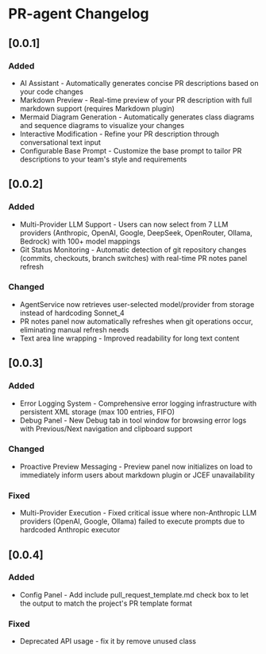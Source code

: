 <!-- Keep a Changelog guide -> https://keepachangelog.com -->

# PR-agent Changelog

## [0.0.1]
### Added
- AI Assistant - Automatically generates concise PR descriptions based on your code changes
- Markdown Preview - Real-time preview of your PR description with full markdown support (requires Markdown plugin)
- Mermaid Diagram Generation - Automatically generates class diagrams and sequence diagrams to visualize your changes
- Interactive Modification - Refine your PR description through conversational text input
- Configurable Base Prompt - Customize the base prompt to tailor PR descriptions to your team's style and requirements

## [0.0.2]
### Added
- Multi-Provider LLM Support - Users can now select from 7 LLM providers (Anthropic, OpenAI, Google, DeepSeek, OpenRouter, Ollama, Bedrock) with 100+ model mappings
- Git Status Monitoring - Automatic detection of git repository changes (commits, checkouts, branch switches) with real-time PR notes panel refresh

### Changed
- AgentService now retrieves user-selected model/provider from storage instead of hardcoding Sonnet_4
- PR notes panel now automatically refreshes when git operations occur, eliminating manual refresh needs
- Text area line wrapping - Improved readability for long text content


## [0.0.3]
### Added
- Error Logging System - Comprehensive error logging infrastructure with persistent XML storage (max 100 entries, FIFO)
- Debug Panel - New Debug tab in tool window for browsing error logs with Previous/Next navigation and clipboard support

### Changed
- Proactive Preview Messaging - Preview panel now initializes on load to immediately inform users about markdown plugin or JCEF unavailability

### Fixed
- Multi-Provider Execution - Fixed critical issue where non-Anthropic LLM providers (OpenAI, Google, Ollama) failed to execute prompts due to hardcoded Anthropic executor

## [0.0.4]
### Added
- Config Panel - Add include pull_request_template.md check box to let the output to match the project's PR template format

### Fixed
- Deprecated API usage - fix it by remove unused class
